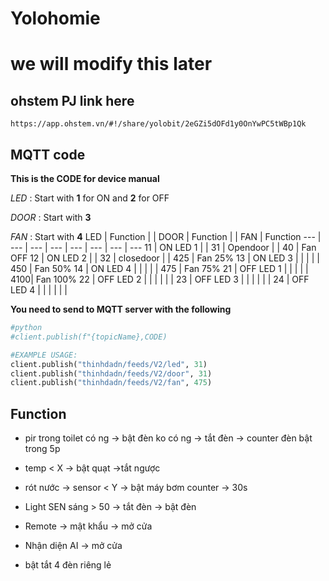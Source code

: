 # Yolohomie
# we will modify this later

## ohstem PJ link here
```
https://app.ohstem.vn/#!/share/yolobit/2eGZi5dOFd1y0OnYwPC5tWBp1Qk
```
## MQTT code 
**This is the CODE for device manual**

*LED* : Start with **1** for ON and **2** for OFF

*DOOR* : Start with **3**

*FAN* : Start with **4**
LED | Function  |       | DOOR  | Function  |       | FAN | Function
--- | ---       | ---   | ---   | ---       | ---   | --- | ---
11  | ON LED 1  |       | 31    | Opendoor  |       | 40  | Fan OFF
12  | ON LED 2  |       | 32    | closedoor |       | 425 | Fan 25%
13  | ON LED 3  |       |       |           |       | 450 | Fan 50% 
14  | ON LED 4  |       |       |           |       | 475 | Fan 75%
21  | OFF LED 1 |       |       |           |       | 4100| Fan 100%
22  | OFF LED 2 |       |       |           |       |   |
23  | OFF LED 3 |       |       |           |       | |
24  | OFF LED 4 |       |       |           |       | |

**You need to send to MQTT server with the following**
```python
#python
#client.publish(f"{topicName},CODE)

#EXAMPLE USAGE:
client.publish("thinhdadn/feeds/V2/led", 31)
client.publish("thinhdadn/feeds/V2/door", 31)
client.publish("thinhdadn/feeds/V2/fan", 475)
```


## Function
- pir trong toilet 
    có ng -> bật đèn
    ko có ng -> tắt đèn 
    -> counter đèn bật trong 5p 

- temp < X 
    -> bật quạt
    ->tắt ngược

- rót nước -> sensor < Y
    -> bật máy bơm
    counter -> 30s

- Light SEN 
    sáng > 50 
    -> tắt đèn
    -> bật đèn

- Remote -> mật khẩu 
    -> mở cửa

- Nhận diện AI 
    -> mở cửa 

- bật tắt 4 đèn riêng lẻ

